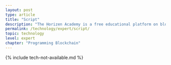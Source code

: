 ```yaml
---
layout: post
type: article
title: "Script"
description: "The Horizen Academy is a free educational platform on blockchain technology, cryptocurrency, and privacy. This chapter is is not available yet. We add content frequently, sign up for our newsletter for notifications when it's released."
permalink: /technology/expert/script/
topic: technology
level: expert
chapter: "Programming Blockchain"
---
```


{% include tech-not-available.md %}
